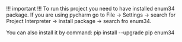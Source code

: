 !!! important !!!
To run this project you need to have installed enum34 package.
If you are using pycharm go to File -> Settings -> search for Project Interpreter -> install package -> search fro enum34.

You can also install it by command: pip install --upgrade pip enum34